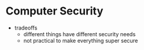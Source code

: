 # Computer Security
- tradeoffs
    - different things have different security needs
    - not practical to make everything super secure
